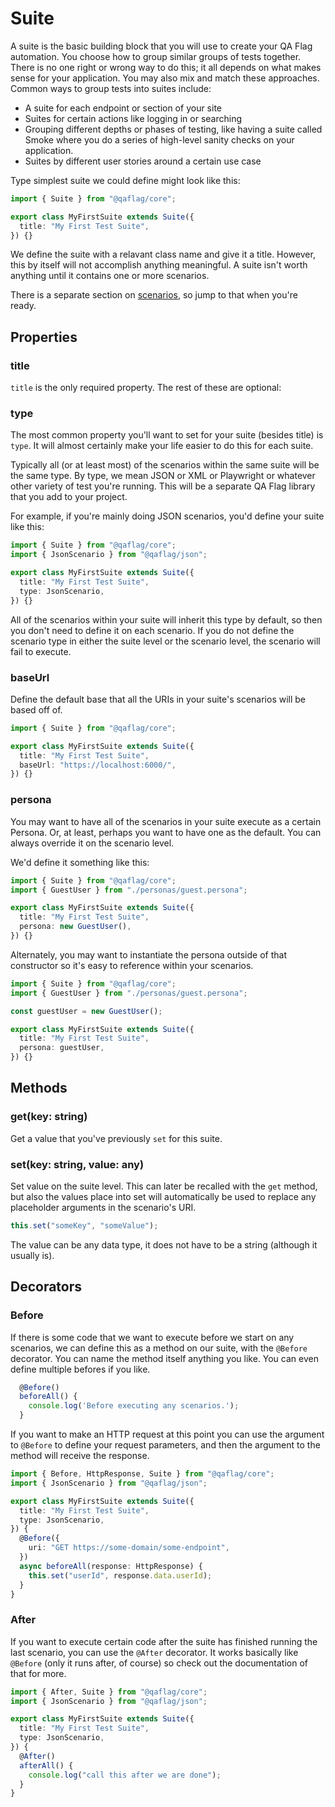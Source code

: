 # Suite

A suite is the basic building block that you will use to create your QA Flag automation. You choose how to group similar groups of tests together. There is no one right or wrong way to do this; it all depends on what makes sense for your application. You may also mix and match these approaches. Common ways to group tests into suites include:

- A suite for each endpoint or section of your site
- Suites for certain actions like logging in or searching
- Grouping different depths or phases of testing, like having a suite called Smoke where you do a series of high-level sanity checks on your application.
- Suites by different user stories around a certain use case

Type simplest suite we could define might look like this:

```typescript
import { Suite } from "@qaflag/core";

export class MyFirstSuite extends Suite({
  title: "My First Test Suite",
}) {}
```

We define the suite with a relavant class name and give it a title. However, this by itself will not accomplish anything meaningful. A suite isn't worth anything until it contains one or more scenarios.

There is a separate section on [scenarios](/docs/core-concepts/scenario), so jump to that when you're ready.

## Properties

### title

`title` is the only required property. The rest of these are optional:

### type

The most common property you'll want to set for your suite (besides title) is `type`. It will almost certainly make your life easier to do this for each suite.

Typically all (or at least most) of the scenarios within the same suite will be the same type. By type, we mean JSON or XML or Playwright or whatever other variety of test you're running. This will be a separate QA Flag library that you add to your project.

For example, if you're mainly doing JSON scenarios, you'd define your suite like this:

```typescript
import { Suite } from "@qaflag/core";
import { JsonScenario } from "@qaflag/json";

export class MyFirstSuite extends Suite({
  title: "My First Test Suite",
  type: JsonScenario,
}) {}
```

All of the scenarios within your suite will inherit this type by default, so then you don't need to define it on each scenario. If you do not define the scenario type in either the suite level or the scenario level, the scenario will fail to execute.

### baseUrl

Define the default base that all the URIs in your suite's scenarios will be based off of.

```typescript
import { Suite } from "@qaflag/core";

export class MyFirstSuite extends Suite({
  title: "My First Test Suite",
  baseUrl: "https://localhost:6000/",
}) {}
```

### persona

You may want to have all of the scenarios in your suite execute as a certain Persona. Or, at least, perhaps you want to have one as the default. You can always override it on the scenario level.

We'd define it something like this:

```typescript
import { Suite } from "@qaflag/core";
import { GuestUser } from "./personas/guest.persona";

export class MyFirstSuite extends Suite({
  title: "My First Test Suite",
  persona: new GuestUser(),
}) {}
```

Alternately, you may want to instantiate the persona outside of that constructor so it's easy to reference within your scenarios.

```typescript
import { Suite } from "@qaflag/core";
import { GuestUser } from "./personas/guest.persona";

const guestUser = new GuestUser();

export class MyFirstSuite extends Suite({
  title: "My First Test Suite",
  persona: guestUser,
}) {}
```

## Methods

### get(key: string)

Get a value that you've previously `set` for this suite.

### set(key: string, value: any)

Set value on the suite level. This can later be recalled with the `get` method, but also the values place into set will automatically be used to replace any placeholder arguments in the scenario's URI.

```typescript
this.set("someKey", "someValue");
```

The value can be any data type, it does not have to be a string (although it usually is).

## Decorators

### Before

If there is some code that we want to execute before we start on any scenarios, we can define this as a method on our suite, with the `@Before` decorator. You can name the method itself anything you like. You can even define multiple befores if you like.

```typescript
  @Before()
  beforeAll() {
    console.log('Before executing any scenarios.');
  }
```

If you want to make an HTTP request at this point you can use the argument to `@Before` to define your request parameters, and then the argument to the method will receive the response.

```typescript
import { Before, HttpResponse, Suite } from "@qaflag/core";
import { JsonScenario } from "@qaflag/json";

export class MyFirstSuite extends Suite({
  title: "My First Test Suite",
  type: JsonScenario,
}) {
  @Before({
    uri: "GET https://some-domain/some-endpoint",
  })
  async beforeAll(response: HttpResponse) {
    this.set("userId", response.data.userId);
  }
}
```

### After

If you want to execute certain code after the suite has finished running the last scenario, you can use the `@After` decorator. It works basically like `@Before` (only it runs after, of course) so check out the documentation of that for more.

```typescript
import { After, Suite } from "@qaflag/core";
import { JsonScenario } from "@qaflag/json";

export class MyFirstSuite extends Suite({
  title: "My First Test Suite",
  type: JsonScenario,
}) {
  @After()
  afterAll() {
    console.log("call this after we are done");
  }
}
```
